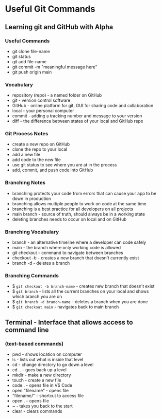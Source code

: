 # Useful Git Commands

## Learning git and GitHub with Alpha

### Useful Commands
- git clone file-name
- git status
- git add file-name
- git commit -m "meaningful message here"
- git push origin main

### Vocabulary
- repository (repo) - a named folder on GitHub
- git - version control software
- GitHub - online platform for git, GUI for sharing code and collaboration
- local - your personal computer
- commit - adding a tracking number and message to your version
- diff - the difference between states of your local and GitHub repo

### Git Process Notes
- create a new repo on GitHub
- clone the repo to your local
- add a new file
- add code to the new file
- use git status to see where you are at in the process
- add, commit, and push code into GitHub

### Branching Notes 
- branching protects your code from errors that can cause your app to be down in production
- branching allows multiple people to work on code at the same time
- branching is a best practice for all developers on all projects 
- main branch - source of truth, should always be in a working state
- deleting branches needs to occur on local and on GitHub

### Branching Vocabulary
- branch - an alternative timeline where a developer can code safely
- main - the branch where only working code is allowed
- git checkout - command to navigate between branches
- checkout -b - creates a new branch that doesn't currently exist
- branch -d - deletes a branch 

### Branching Commands
- $ `git checkout -b branch-name` - creates new branch that doesn't exist
- $ `git branch` - lists all the current branches on your local and shows which branch you are on
- $ `git branch -d branch-name` - deletes a branch when you are done 
- $ `git checkout main` - navigates back to main branch




## Terminal - Interface that allows access to command line
### (text-based commands)
- pwd - shows location on computer 
- ls - lists out what is inside that level
- cd - change directory to go down a level
- cd .. - goes back up a level
- mkdir - make a new directory
- touch - create a new file 
- code . - opens file in VS Code
- open "filename" - opens file
- "filename/" - shortcut to access file
- open . - opens file
- ~ - takes you back to the start
- clear - clears commands